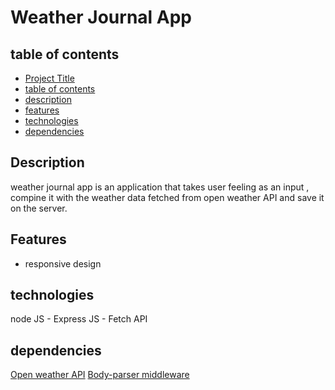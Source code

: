 ﻿# Weather Journal App

## table of contents
- [Project Title](#Landing-page-project)
- [table of contents](#table-of-contents)
- [description](#description)
- [features](#features)
- [technologies](#technologies)
- [dependencies](#dependencies)


## Description
weather journal app is an application that takes user feeling as an input , compine it with the weather data fetched from open weather API and save it on the server.

## Features
- responsive design

## technologies
node JS - Express JS - Fetch API

## dependencies
[Open weather API](https://openweathermap.org/api)
[Body-parser middleware](https://www.npmjs.com/package/body-parser)
